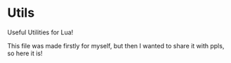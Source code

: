 # Utils
Useful Utilities for Lua!

This file was made firstly for myself, but then I wanted to share it with ppls, so here it is!
